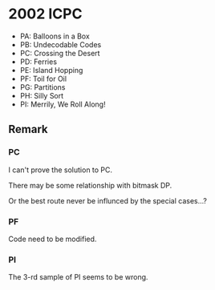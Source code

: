 # 2002 ICPC

* PA: Balloons in a Box 
* PB: Undecodable Codes 
* PC: Crossing the Desert 
* PD: Ferries 
* PE: Island Hopping 
* PF: Toil for Oil 
* PG: Partitions 
* PH: Silly Sort 
* PI: Merrily, We Roll Along! 

## Remark

### PC

I can't prove the solution to PC.

There may be some relationship with bitmask DP.

Or the best route never be influnced by the special cases...?

### PF

Code need to be modified.

### PI

The 3-rd sample of PI seems to be wrong.